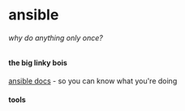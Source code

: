 # ansible

###### why do anything only once?

#### the big linky bois

[ansible docs](https://docs.ansible.com/) - so you can know what you're
doing

#### tools
